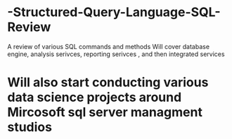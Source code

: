 # -Structured-Query-Language-SQL-Review
A review of various SQL commands and methods
Will cover database engine, analysis serivces, reporting serivces , and  then integrated services
# Will also start conducting various data science projects around Mircosoft sql server managment studios
